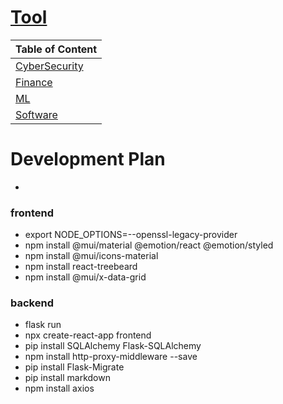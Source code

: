 # [Tool](http://localhost:3000/tools) 

| Table of Content |
| ---------------- |
| [CyberSecurity](Blog/CyberSecurity.md) |
| [Finance](Blog/Finance.md) |
| [ML](Blog/ML.md) |
| [Software](Blog/Software.md) |



# Development Plan

- 










### frontend
- export NODE_OPTIONS=--openssl-legacy-provider
- npm install @mui/material @emotion/react @emotion/styled
- npm install @mui/icons-material
- npm install react-treebeard
- npm install @mui/x-data-grid

### backend
- flask run
- npx create-react-app frontend
- pip install SQLAlchemy Flask-SQLAlchemy
- npm install http-proxy-middleware --save
- pip install Flask-Migrate
- pip install markdown
- npm install axios 






